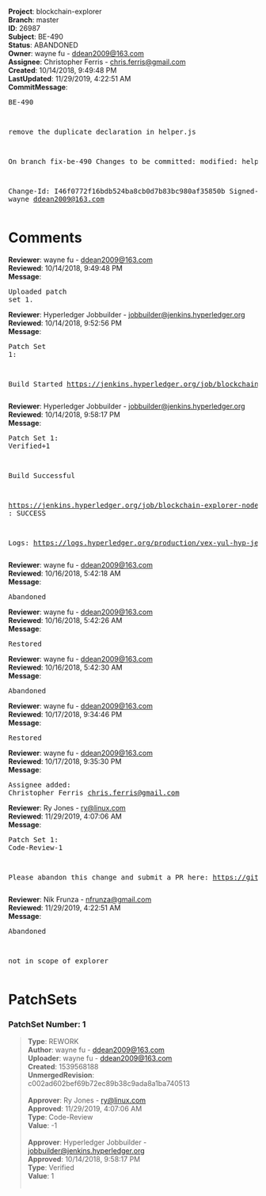 <strong>Project</strong>: blockchain-explorer</br><strong>Branch</strong>: master<br><strong>ID</strong>: 26987<br><strong>Subject</strong>: BE-490<br><strong>Status</strong>: ABANDONED<br><strong>Owner</strong>: wayne fu - ddean2009@163.com<br><strong>Assignee</strong>: Christopher Ferris - chris.ferris@gmail.com<br><strong>Created</strong>: 10/14/2018, 9:49:48 PM<br><strong>LastUpdated</strong>: 11/29/2019, 4:22:51 AM<br><strong>CommitMessage</strong>:<br><pre>BE-490

remove the duplicate declaration in helper.js

On branch fix-be-490
Changes to be committed:
	modified:   helper.js

Change-Id: I46f0772f16bdb524ba8cb0d7b83bc980af35850b
Signed-off-by: wayne <ddean2009@163.com>
</pre><h1>Comments</h1><strong>Reviewer</strong>: wayne fu - ddean2009@163.com<br><strong>Reviewed</strong>: 10/14/2018, 9:49:48 PM<br><strong>Message</strong>: <pre>Uploaded patch set 1.</pre><strong>Reviewer</strong>: Hyperledger Jobbuilder - jobbuilder@jenkins.hyperledger.org<br><strong>Reviewed</strong>: 10/14/2018, 9:52:56 PM<br><strong>Message</strong>: <pre>Patch Set 1:

Build Started https://jenkins.hyperledger.org/job/blockchain-explorer-node8-verify-x86_64/4/</pre><strong>Reviewer</strong>: Hyperledger Jobbuilder - jobbuilder@jenkins.hyperledger.org<br><strong>Reviewed</strong>: 10/14/2018, 9:58:17 PM<br><strong>Message</strong>: <pre>Patch Set 1: Verified+1

Build Successful 

https://jenkins.hyperledger.org/job/blockchain-explorer-node8-verify-x86_64/4/ : SUCCESS

Logs: https://logs.hyperledger.org/production/vex-yul-hyp-jenkins-3/blockchain-explorer-node8-verify-x86_64/4</pre><strong>Reviewer</strong>: wayne fu - ddean2009@163.com<br><strong>Reviewed</strong>: 10/16/2018, 5:42:18 AM<br><strong>Message</strong>: <pre>Abandoned</pre><strong>Reviewer</strong>: wayne fu - ddean2009@163.com<br><strong>Reviewed</strong>: 10/16/2018, 5:42:26 AM<br><strong>Message</strong>: <pre>Restored</pre><strong>Reviewer</strong>: wayne fu - ddean2009@163.com<br><strong>Reviewed</strong>: 10/16/2018, 5:42:30 AM<br><strong>Message</strong>: <pre>Abandoned</pre><strong>Reviewer</strong>: wayne fu - ddean2009@163.com<br><strong>Reviewed</strong>: 10/17/2018, 9:34:46 PM<br><strong>Message</strong>: <pre>Restored</pre><strong>Reviewer</strong>: wayne fu - ddean2009@163.com<br><strong>Reviewed</strong>: 10/17/2018, 9:35:30 PM<br><strong>Message</strong>: <pre>Assignee added: Christopher Ferris <chris.ferris@gmail.com></pre><strong>Reviewer</strong>: Ry Jones - ry@linux.com<br><strong>Reviewed</strong>: 11/29/2019, 4:07:06 AM<br><strong>Message</strong>: <pre>Patch Set 1: Code-Review-1

Please abandon this change and submit a PR here: https://github.com/hyperledger/blockchain-explorer</pre><strong>Reviewer</strong>: Nik Frunza - nfrunza@gmail.com<br><strong>Reviewed</strong>: 11/29/2019, 4:22:51 AM<br><strong>Message</strong>: <pre>Abandoned

not in scope of explorer</pre><h1>PatchSets</h1><h3>PatchSet Number: 1</h3><blockquote><strong>Type</strong>: REWORK<br><strong>Author</strong>: wayne fu - ddean2009@163.com<br><strong>Uploader</strong>: wayne fu - ddean2009@163.com<br><strong>Created</strong>: 1539568188<br><strong>UnmergedRevision</strong>: c002ad602bef69b72ec89b38c9ada8a1ba740513<br><br><strong>Approver</strong>: Ry Jones - ry@linux.com<br><strong>Approved</strong>: 11/29/2019, 4:07:06 AM<br><strong>Type</strong>: Code-Review<br><strong>Value</strong>: -1<br><br><strong>Approver</strong>: Hyperledger Jobbuilder - jobbuilder@jenkins.hyperledger.org<br><strong>Approved</strong>: 10/14/2018, 9:58:17 PM<br><strong>Type</strong>: Verified<br><strong>Value</strong>: 1<br><br></blockquote>